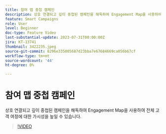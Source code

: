 ```yaml
---
title: 참여 맵 중첩 캠페인
description: 상호 연결되고 깊이 중첩된 캠페인을 해독하여 Engagement Map을 사용하여 전체 고객 여정에 대한 가시성을 높일 수 있습니다.
feature: Smart Campaigns
role: User
level: Beginner
doc-type: Feature Video
last-substantial-update: 2023-07-31T00:00:00Z
jira: KT-13741
thumbnail: 3422235.jpeg
source-git-commit: 8296e335005687d23bba7e67684669ca056b67cf
workflow-type: tm+mt
source-wordcount: '44'
ht-degree: 0%

---
```



# 참여 맵 중첩 캠페인

상호 연결되고 깊이 중첩된 캠페인을 해독하여 Engagement Map을 사용하여 전체 고객 여정에 대한 가시성을 높일 수 있습니다.

>[!VIDEO](https://video.tv.adobe.com/v/3422235/?learn=on)
